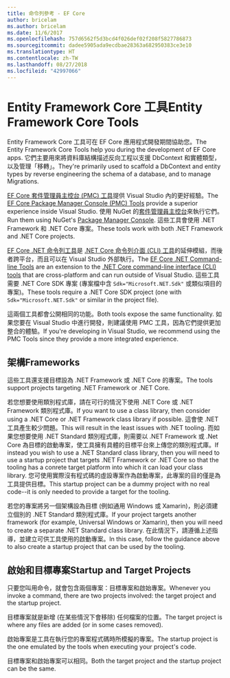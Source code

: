 ```yaml
---
title: 命令列參考 - EF Core
author: bricelam
ms.author: bricelam
ms.date: 11/6/2017
ms.openlocfilehash: 757d6562f5d3bcd4f026def02f208f5827786873
ms.sourcegitcommit: dadee5905ada9ecdbae28363a682950383ce3e10
ms.translationtype: HT
ms.contentlocale: zh-TW
ms.lasthandoff: 08/27/2018
ms.locfileid: "42997066"
---
```

<a name="entity-framework-core-tools"></a><span data-ttu-id="e2716-102">Entity Framework Core 工具</span><span class="sxs-lookup"><span data-stu-id="e2716-102">Entity Framework Core Tools</span></span>
===========================
<span data-ttu-id="e2716-103">Entity Framework Core 工具可在 EF Core 應用程式開發期間協助您。</span><span class="sxs-lookup"><span data-stu-id="e2716-103">The Entity Framework Core Tools help you during the development of EF Core apps.</span></span> <span data-ttu-id="e2716-104">它們主要用來將資料庫結構描述反向工程以支援 DbContext 和實體類型，以及管理「移轉」。</span><span class="sxs-lookup"><span data-stu-id="e2716-104">They're primarily used to scaffold a DbContext and entity types by reverse engineering the schema of a database, and to manage Migrations.</span></span>

<span data-ttu-id="e2716-105">[EF Core 套件管理員主控台 (PMC) 工具][1]提供 Visual Studio 內的更好經驗。</span><span class="sxs-lookup"><span data-stu-id="e2716-105">The [EF Core Package Manager Console (PMC) Tools][1] provide a superior experience inside Visual Studio.</span></span> <span data-ttu-id="e2716-106">使用 NuGet 的[套件管理員主控台][2]來執行它們。</span><span class="sxs-lookup"><span data-stu-id="e2716-106">Run them using NuGet's [Package Manager Console][2].</span></span> <span data-ttu-id="e2716-107">這些工具會使用 .NET Framework 和 .NET Core 專案。</span><span class="sxs-lookup"><span data-stu-id="e2716-107">These tools work with both .NET Framework and .NET Core projects.</span></span>

<span data-ttu-id="e2716-108">[EF Core .NET 命令列工具][3]是 [.NET Core 命令列介面 (CLI) 工具][4]的延伸模組，而後者跨平台，而且可以在 Visual Studio 外部執行。</span><span class="sxs-lookup"><span data-stu-id="e2716-108">The [EF Core .NET Command-line Tools][3] are an extension to the [.NET Core command-line interface (CLI) tools][4] that are cross-platform and can run outside of Visual Studio.</span></span> <span data-ttu-id="e2716-109">這些工具需要 .NET Core SDK 專案 (專案檔中含 `Sdk="Microsoft.NET.Sdk"` 或類似項目的專案)。</span><span class="sxs-lookup"><span data-stu-id="e2716-109">These tools require a .NET Core SDK project (one with `Sdk="Microsoft.NET.Sdk"` or similar in the project file).</span></span>

<span data-ttu-id="e2716-110">這兩個工具都會公開相同的功能。</span><span class="sxs-lookup"><span data-stu-id="e2716-110">Both tools expose the same functionality.</span></span> <span data-ttu-id="e2716-111">如果您要在 Visual Studio 中進行開發，則建議使用 PMC 工具，因為它們提供更加整合的體驗。</span><span class="sxs-lookup"><span data-stu-id="e2716-111">If you're developing in Visual Studio, we recommend using the PMC Tools since they provide a more integrated experience.</span></span>

<a name="frameworks"></a><span data-ttu-id="e2716-112">架構</span><span class="sxs-lookup"><span data-stu-id="e2716-112">Frameworks</span></span>
----------
<span data-ttu-id="e2716-113">這些工具還支援目標設為 .NET Framework 或 .NET Core 的專案。</span><span class="sxs-lookup"><span data-stu-id="e2716-113">The tools support projects targeting .NET Framework or .NET Core.</span></span>

<span data-ttu-id="e2716-114">若您想要使用類別程式庫，請在可行的情況下使用 .NET Core 或 .NET Framework 類別程式庫。</span><span class="sxs-lookup"><span data-stu-id="e2716-114">If you want to use a class library, then consider using a .NET Core or .NET Framework class library if possible.</span></span> <span data-ttu-id="e2716-115">這會使 .NET 工具產生較少問題。</span><span class="sxs-lookup"><span data-stu-id="e2716-115">This will result in the least issues with .NET tooling.</span></span> <span data-ttu-id="e2716-116">而如果您想要使用 .NET Standard 類別程式庫，則需要以 .NET Framework 或 .Net Core 為目標的啟動專案，使工具擁有具體的目標平台來上傳您的類別程式庫。</span><span class="sxs-lookup"><span data-stu-id="e2716-116">If instead you wish to use a .NET Standard class library, then you will need to use a startup project that targets .NET Framework or .NET Core so that the tooling has a conrete target platform into which it can load your class library.</span></span> <span data-ttu-id="e2716-117">您可使用實際沒有程式碼的虛設專案作為啟動專案，此專案的目的僅是為工具提供目標。</span><span class="sxs-lookup"><span data-stu-id="e2716-117">This startup project can be a dummy project with no real code--it is only needed to provide a target for the tooling.</span></span>

<span data-ttu-id="e2716-118">若您的專案將另一個架構設為目標 (例如通用 Windows 或 Xamarin)，則必須建立個別的 .NET Standard 類別程式庫。</span><span class="sxs-lookup"><span data-stu-id="e2716-118">If your project targets another framework (for example, Universal Windows or Xamarin), then you will need to create a separate .NET Standard class library.</span></span> <span data-ttu-id="e2716-119">在此情況下，請遵循上述指導，並建立可供工具使用的啟動專案。</span><span class="sxs-lookup"><span data-stu-id="e2716-119">In this case, follow the guidance above to also create a startup project that can be used by the tooling.</span></span>

<a name="startup-and-target-projects"></a><span data-ttu-id="e2716-120">啟始和目標專案</span><span class="sxs-lookup"><span data-stu-id="e2716-120">Startup and Target Projects</span></span>
---------------------------
<span data-ttu-id="e2716-121">只要您叫用命令，就會包含兩個專案：目標專案和啟始專案。</span><span class="sxs-lookup"><span data-stu-id="e2716-121">Whenever you invoke a command, there are two projects involved: the target project and the startup project.</span></span>

<span data-ttu-id="e2716-122">目標專案就是新增 (在某些情況下會移除) 任何檔案的位置。</span><span class="sxs-lookup"><span data-stu-id="e2716-122">The target project is where any files are added (or in some cases removed).</span></span>

<span data-ttu-id="e2716-123">啟始專案是工具在執行您的專案程式碼時所模擬的專案。</span><span class="sxs-lookup"><span data-stu-id="e2716-123">The startup project is the one emulated by the tools when executing your project's code.</span></span>

<span data-ttu-id="e2716-124">目標專案和啟始專案可以相同。</span><span class="sxs-lookup"><span data-stu-id="e2716-124">Both the target project and the startup project can be the same.</span></span>


  [1]: powershell.md
  [2]: https://docs.microsoft.com/nuget/tools/package-manager-console
  [3]: dotnet.md
  [4]: https://docs.microsoft.com/dotnet/core/tools/
